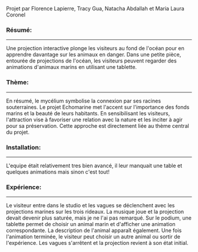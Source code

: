 Projet par Florence Lapierre, Tracy Gua, Natacha Abdallah et Maria Laura Coronel

### Résumé: ###
_________________________________________________________________________________________________________________________________________________
Une projection interactive plonge les visiteurs au fond de l'océan pour en apprendre davantage sur les animaux en danger. Dans une petite pièce, 
entourée de projections de l'océan, les visiteurs peuvent regarder des animations d'animaux marins en utilisant une tablette.

### Thème: ###
_________________________________________________________________________________________________________________________________________________
En résumé, le mycélium symbolise la connexion par ses racines souterraines. Le projet Echomarine met l'accent sur l'importance des fonds marins et la beauté de leurs habitants. 
En sensibilisant les visiteurs, l'attraction vise à favoriser une relation avec la nature et les inciter à agir pour sa préservation. Cette approche est directement liée au thème central du projet.

### Installation: ###
_________________________________________________________________________________________________________________________________________________
L'equipe était relativement tres bien avancé, il leur manquait une table et quelques animations mais sinon c'est tout!

### Expérience: ###
_________________________________________________________________________________________________________________________________________________
Le visiteur entre dans le studio et les vagues se déclenchent avec les projections marines sur les trois rideaux. 
La musique joue et la projection devait devenir plus saturée, mais je ne l'ai pas remarqué.
Sur le podium, une tablette permet de choisir un animal marin et d'afficher une animation correspondante.
La description de l'animal apparaît également. Une fois l'animation terminée, le visiteur peut choisir un autre animal ou sortir de l'expérience. 
Les vagues s'arrêtent et la projection revient à son état initial.
